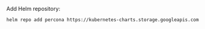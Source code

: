 Add Helm repository:

```bash
helm repo add percona https://kubernetes-charts.storage.googleapis.com

```

